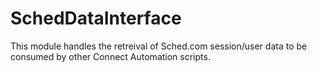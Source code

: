 # SchedDataInterface
This module handles the retreival of Sched.com session/user data to be consumed by other Connect Automation scripts.
